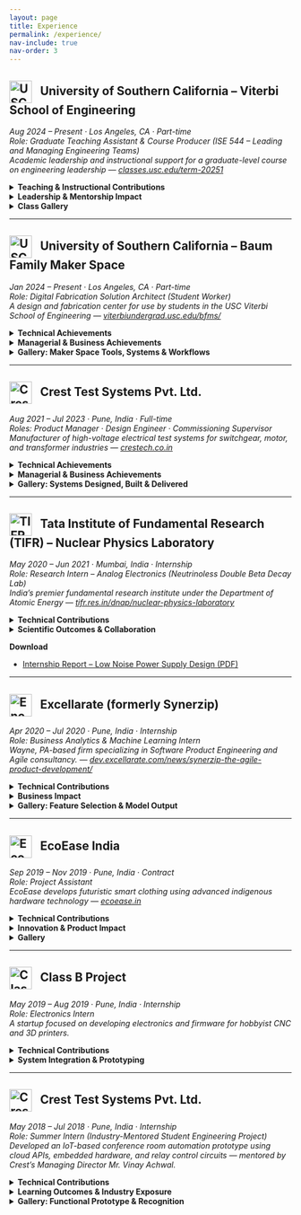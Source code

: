 ```yaml
---
layout: page
title: Experience
permalink: /experience/
nav-include: true
nav-order: 3
---
```


<h2>
  <img src="https://anikulkarn.github.io/portfolio/assets/img/usc_logo.png" alt="USC Logo" style="height: 40px; vertical-align: middle; margin-right: 10px;" />
  University of Southern California – Viterbi School of Engineering
</h2>

<em>Aug 2024 – Present · Los Angeles, CA · Part-time</em>  
<em>Role: Graduate Teaching Assistant & Course Producer (ISE 544 – Leading and Managing Engineering Teams)</em>  
<em>Academic leadership and instructional support for a graduate-level course on engineering leadership — 
<a href="https://classes.usc.edu/term-20251/course/ise-544/" target="_blank">classes.usc.edu/term-20251</a></em>

<details>
<summary><strong>Teaching & Instructional Contributions</strong></summary>

<ul>
  <li><strong>Drafted an original in-class case study</strong> titled “Mission and Vision of the Tata Group” to facilitate student discussion on real-world leadership strategies.</li>
  <li><strong>Assisted the professor</strong> with lecture planning, class logistics, and IT infrastructure setup for hybrid instruction across in-person and remote learners.</li>
  <li><strong>Managed course materials and grading</strong> for 30 students, ensuring timely evaluation, rubric alignment, and feedback delivery via the USC LMS system (Brightspace).</li>
</ul>

</details>

<details>
<summary><strong>Leadership & Mentorship Impact</strong></summary>

<ul>
  <li><strong>Mentored graduate engineering students</strong> on term projects focused on team dynamics, leadership planning, and cross-functional collaboration in R&D teams.</li>
  <li><strong>Guided 8 teams through real-world consulting engagements.</strong></li>
  <li><strong>Facilitated weekly workshops</strong> on topics such as team formation, organization structure, conflict management, and transformational leadership practices.</li>
  <li><strong>Supported professor Ali Nowroozi</strong> in maintaining academic quality and a smooth instructional experience across two full 16-week semesters.</li>
</ul>

</details>

<details>
<summary><strong>Class Gallery</strong></summary>

<img src="https://anikulkarn.github.io/portfolio/assets/img/ISE544_FA24_classphoto.jpg" alt="ISE 544 Fall 2024 Class" style="border-radius: 8px; max-width: 40%; margin-top: 1rem;" />
<li><strong>Class Snapshot:</strong> ISE 544 – Leading and Managing Engineering Teams · Fall 2024 cohort with Prof. Ali Nowroozi and student teams.</li>

</details>

---

<h2>
  <img src="https://anikulkarn.github.io/portfolio/assets/img/usc_logo.png" alt="USC Logo" style="height: 40px; vertical-align: middle; margin-right: 10px;" />
  University of Southern California – Baum Family Maker Space
</h2>

<em>Jan 2024 – Present · Los Angeles, CA · Part-time</em>  
<em>Role: Digital Fabrication Solution Architect (Student Worker)</em>  
<em>A design and fabrication center for use by students in the USC Viterbi School of Engineering — 
<a href="https://viterbiundergrad.usc.edu/bfms/" target="_blank">viterbiundergrad.usc.edu/bfms/</a></em>

<details>
<summary><strong>Technical Achievements</strong></summary>

<ul>
  <li><strong>Engineered a cloud-based scheduling system</strong> for 3D printing using Trello, Google Forms, and REST API — improved throughput by <strong>5x</strong> and automated ticketing and prioritization workflows.</li>
  <li><strong>Automated the Order-to-Cash (O2C) cycle</strong> by developing RPA scripts to handle file tracking, invoice generation, and order fulfillment — reduced human error and saved <strong>20+ hours/week</strong>.</li>
  <li><strong>Streamlined RFID door access system</strong> using JavaScript-based Google Apps Script with auto-notifications and dynamic access management — <strong>2 hours/week</strong> manual labor eliminated.</li>
  <li><strong>Architected the AUSCAS v2.0 system</strong> using UML-based workflow modeling and integrated dynamic front-end interfaces — boosted data transparency and database integrity.</li>
  <li><strong>Enabled ERP-driven inventory planning</strong> using AppSheet (no-code platform) — optimized procurement and saved <strong>8+ hours/week</strong> in lead time.</li>
  <li><strong>Expanded digital fabrication pipeline</strong> by integrating Formlabs, Prusa, and Markforged 3D printers — achieved IoT-enabled print monitoring and failure tracking.</li>
  <li><strong>Delivered over 100 specialized aerospace and automotive prints</strong> using Stratasys F900 and F370 printers in ULTEM, ABS, Nylon, and ASA — ensured structural accuracy, surface finish, and thermal performance.</li>
</ul>

</details>

<details>
<summary><strong>Managerial & Business Achievements</strong></summary>

<ul>
  <li><strong>Defined project roadmaps</strong> for 3D printing services based on KPI data and stakeholder interviews — enabled informed equipment procurement decisions (5 new machines acquired).</li>
  <li><strong>Standardized operations</strong> across the maker space through SOP documentation for every stage of the workflow — enabled rapid onboarding of 5+ new employees and future-proofing.</li>
  <li><strong>Orchestrated cross-functional coordination</strong> between print supervisors, IT staff, and student assistants — increased service response time and reduced ticket backlog.</li>
  <li><strong>Led Agile management</strong> using Trello to track ticketing priorities and manage weekly reviews through Google Forms — reduced reprint rate by <strong>70%</strong> through continuous process refinement.</li>
  <li><strong>Initiated analytical reports</strong> on annual 3D printing trends — supported budgeting, capacity expansion, and administrative planning decisions.</li>
</ul>

</details>

<details>
<summary><strong>Gallery: Maker Space Tools, Systems & Workflows</strong></summary>

<img src="https://anikulkarn.github.io/portfolio/assets/img/usc_trello.jpg" alt="Trello Ticketing System" style="border-radius: 8px; max-width: 25%; margin-top: 1rem;" />
<li><strong>Ticketing System:</strong> Agile workflow with prioritized ticket queues for different 3D printing jobs, integrated with form submissions.</li>

<img src="https://anikulkarn.github.io/portfolio/assets/img/usc_rfiddoor.jpg" alt="RFID Door Automation" style="border-radius: 8px; max-width: 25%; margin-top: 1rem;" />
<li><strong>RFID Access:</strong> JavaScript-based auto-validated entry for access-controlled zones, reducing manual intervention.</li>

<img src="https://anikulkarn.github.io/portfolio/assets/img/usc_printers.jpg" alt="3D Printers" style="border-radius: 8px; max-width: 25%; margin-top: 1rem;" />
<li><strong>3D Printer Fleet:</strong> Prusa, Formlabs, and Markforged printers automated via Prusa Connect and other IoT services.</li>

<img src="https://anikulkarn.github.io/portfolio/assets/img/usc_appsheet.jpg" alt="Inventory Planning" style="border-radius: 8px; max-width: 25%; margin-top: 1rem;" />
<li><strong>Inventory & ERP:</strong> AppSheet-based ERP system for raw material tracking, procurement planning, and alerts.</li>

<img src="https://anikulkarn.github.io/portfolio/assets/img/usc_sop.jpg" alt="Standard Operating Procedures" style="border-radius: 8px; max-width: 25%; margin-top: 1rem;" />
<li><strong>SOP Repository:</strong> Centralized SOP database for team onboarding, job validation, and troubleshooting workflows.</li>

</details>

---

<h2>
  <img src="https://anikulkarn.github.io/portfolio/assets/img/crest_logo.png" alt="Crest Logo" style="height: 40px; vertical-align: middle; margin-right: 10px;" />
  Crest Test Systems Pvt. Ltd.
</h2>

<em>Aug 2021 – Jul 2023 · Pune, India · Full-time</em>  
<em>Roles: Product Manager · Design Engineer · Commissioning Supervisor</em>  
<em>Manufacturer of high-voltage electrical test systems for switchgear, motor, and transformer industries — <a href="https://www.crestech.co.in" target="_blank">crestech.co.in</a></em>

<details>
<summary><strong>Technical Achievements</strong></summary>

<ul>
  <li><strong>Engineered and shipped 19+ variants</strong> of high-voltage testers (up to 200kV), integrating modular and reusable designs to support scalability and field deployment.</li>
  <li><strong>Fabricated diagnostic-enabled high-voltage probes</strong> with safety interlocks and dielectric material studies — reduced setup time from <strong>20 minutes to 5 minutes</strong>.</li>
  <li><strong>Prototyped custom test probes</strong> for motor winding, vacuum, and gas circuit breaker testing — machined in Teflon and Derline to ensure HV safety margins.</li>
  <li><strong>Architected self-diagnostic PCBs</strong> with 20ms analog comparator-based insulation breakdown detection using opto-isolated microcontroller logic.</li>
  <li><strong>Assembled contact resistance meter</strong> with 500A DC source and Kelvin's Bridge — achieved <strong>97% accuracy</strong> in micro/milliohm range.</li>
  <li><strong>Applied MBSE + parametric CAD</strong> for rapid product customization — $6K configurations built in <strong>under 3 days</strong>.</li>
  <li><strong>Optimized external wiring</strong> by <strong>70%</strong> through compact PCB design with UART, SPI, and I2C embedded communication protocols.</li>
  <li><strong>Calibrated high-voltage testers</strong> using PLC-based ISO/IEC-compliant automation routines — achieved <strong>±0.5% error</strong> across units.</li>
  <li><strong>Revamped HMI UX</strong> for diagnostics, modularity, and analytics — improved customer satisfaction by <strong>80%</strong>.</li>
</ul>

</details>

<details>
<summary><strong>Managerial & Business Achievements</strong></summary>

<ul>
  <li><strong>Formulated the product roadmap</strong> for HV testers, aligned with VOC feedback from 5+ Tier-1 OEM clients (ABB, Siemens, Alstom, Schneider, Crompton).</li>
  <li><strong>Acquired the first 10+ customers</strong> in under 1.5 years by coordinating GTM strategy with sales, marketing, and support teams.</li>
  <li><strong>Accelerated 10% YoY revenue growth</strong> and boosted <strong>gross margin by 15%</strong> through ERP automation and pricing optimization.</li>
  <li><strong>Streamlined BOM and ERP integration</strong> to automate part costing and reduce quoting time for $200K configurations by <strong>50+ days</strong>.</li>
  <li><strong>Established a dedicated Scrum Master role</strong> to improve collaboration across hardware, software, and mechanical teams — increased iteration speed by <strong>50%</strong>.</li>
  <li><strong>Programmed ERP workflows</strong> for raw material planning, MOQ/MSQ, SKU generation — scaled production of <strong>19 HV testers</strong> + <strong>9 resistance meters</strong>.</li>
  <li><strong>Executed on-site commissioning</strong> for 5+ national and 1 international client — <strong>reduced debugging time by 70%</strong> using diagnostics and documentation.</li>
  <li><strong>Authored SOPs, wiring diagrams, and installation guides</strong> — reduced service calls by <strong>90%</strong> and improved client autonomy.</li>
  <li><strong>Facilitated hands-on training</strong> for the installation team, system integrators, and vendors to ensure smooth deployment and handover.</li>
</ul>

</details>

<details>
<summary><strong>Gallery: Systems Designed, Built & Delivered</strong></summary>

<img src="https://anikulkarn.github.io/portfolio/assets/img/crest_MTSparametricCAD.jpg" alt="3D Render of Motor Testing System" style="width: 50%; border-radius: 8px; margin-bottom: 1.5rem;" />
<li><strong>Parametric CAD:</strong> Modular internal architecture designed for HV insulation, scalability, and safe operator servicing — used for design approval process (DAP)</li>

<img src="https://anikulkarn.github.io/portfolio/assets/img/crest_MTSlayout.jpg" alt="3D Render of factory layout" style="width: 50%; border-radius: 8px; margin-bottom: 1.5rem;" />
<li><strong>Factory layout:</strong> Testing cell layout with integrated safety interlocks, PC-HMI zone, and isolation boundaries</li>

<img src="https://anikulkarn.github.io/portfolio/assets/img/crest_PCB.jpg" alt="Diagnostic PCB" style="width: 50%; border-radius: 8px; margin-bottom: 1.5rem;" />
<li><strong>PCB with self-diagnostics:</strong> Self-diagnostic controller board with opto-isolated trip logic and analog feedback for insulation testing</li>

<img src="https://anikulkarn.github.io/portfolio/assets/img/crest_CRM.jpg" alt="Contact Resistance Tester" style="width: 50%; border-radius: 8px; margin-bottom: 1.5rem;" />
<li><strong>Contact Resistance Meter:</strong> 500A contact resistance meter with HMI control and diagnostics — configured for rapid deployment to Tier-1 OEM client (Schneider)</li>

<img src="https://anikulkarn.github.io/portfolio/assets/img/crest_hipot.jpg" alt="Hipot Tester" style="width: 50%; border-radius: 8px; margin-bottom: 1.5rem;" />
<li><strong>AC Hipot Tester:</strong> Fully customized 10kV/500mA insulation tester with analog controls & interlocks (export quality — for sale in USA and Australia)</li>

<img src="https://anikulkarn.github.io/portfolio/assets/img/crest_MTSVFD.jpg" alt="VFD Integration" style="width: 50%; border-radius: 8px; margin-bottom: 1.5rem;" />
<li><strong>VFD Integration:</strong> High-current control using variable frequency drive for automated motor testing</li>

<img src="https://anikulkarn.github.io/portfolio/assets/img/crest_busbars.jpg" alt="Power Bus Bars" style="width: 50%; border-radius: 8px; margin-bottom: 1.5rem;" />
<li><strong>Power Bus Bars:</strong> High current terminals & busbars custom-designed for +1000A current with short-circuit protection and earthing connectors</li>

<img src="https://anikulkarn.github.io/portfolio/assets/img/crest_relays.jpg" alt="Relay bank" style="width: 50%; border-radius: 8px; margin-bottom: 1.5rem;" />
<li><strong>Relay Bank:</strong> Modular relay/optocoupler boards mounted on custom rack — enabling real-time multi-channel control and sensing using PLC</li>

<img src="https://anikulkarn.github.io/portfolio/assets/img/crest_MTSfabrication.jpg" alt="Fabrication Inspection" style="width: 50%; border-radius: 8px; margin-bottom: 1.5rem;" />
<li><strong>Fabrication:</strong> Fabrication inspection of motor tester enclosure with local suppliers in India</li>

<img src="https://anikulkarn.github.io/portfolio/assets/img/crest_MTSready.jpg" alt="Final Motor Testing System" style="width: 50%; border-radius: 8px; margin-bottom: 1.5rem;" />
<li><strong>Ready-to-ship System:</strong> Final motor tester cabinet with lockable panel access and product-standardized color scheme (accepted by Tier-1 OEMs)</li>

</details>

---

<h2>
  <img src="https://anikulkarn.github.io/portfolio/assets/img/tifr_logo.png" alt="TIFR Logo" style="height: 40px; vertical-align: middle; margin-right: 10px;" />
  Tata Institute of Fundamental Research (TIFR) – Nuclear Physics Laboratory
</h2>

<em>May 2020 – Jun 2021 · Mumbai, India · Internship</em>  
<em>Role: Research Intern – Analog Electronics (Neutrinoless Double Beta Decay Lab)</em>  
<em>India’s premier fundamental research institute under the Department of Atomic Energy — 
<a href="https://www.tifr.res.in/dnap/nuclear-physics-laboratory.html" target="_blank">tifr.res.in/dnap/nuclear-physics-laboratory</a></em>

<details>
<summary><strong>Technical Contributions</strong></summary>

<ul>
  <li><strong>Derived and validated a mathematical model</strong> for a low-noise JFET amplifier using frequency-dependent gain and noise equations — matched against LTSpice with <strong>98.7% accuracy</strong></li>
  <li><strong>Designed preamplifier schematics</strong> for cryogenic RTD sensors at <strong>120K</strong> using passive and active load configurations</li>
  <li><strong>Reduced power supply noise</strong> from <strong>~10nV/√Hz to below 2nV/√Hz</strong> using custom low-pass RC filters and a dual PSA (Power Supply Amplifier) approach</li>
  <li><strong>Designed positive and negative PSA circuits</strong> with source-follower JFETs and low-noise op-amps (LT1028/1128), achieving <strong>1.27nV/√Hz and 1.84nV/√Hz</strong> noise densities respectively</li>
  <li><strong>Simulated and tabulated device parameters</strong> (gm, rds, noise gain) under various bias conditions to match theoretical predictions</li>
  <li><strong>Documented final schematics, tabulated test data, and prepared circuits for PCB fabrication and experimental deployment</strong></li>
</ul>
</details>

<details>
<summary><strong>Scientific Outcomes & Collaboration</strong></summary>

<ul>
  <li><strong>Collaborated with TIFR physicists</strong> working on the <em>Neutrinoless Double Beta Decay (NDBD)</em> experiment and TIN.TIN bolometer detector</li>
  <li><strong>Conducted noise correlation studies</strong> between preamplifier configurations and power supply sources to isolate dominant contributors</li>
  <li><strong>Implemented collaborative research documentation workflow</strong> using Trello and Google Sheets for design logs, simulation parameters, and iterative results</li>
  <li><strong>Established framework for integrating the low-noise DC supply</strong> into front-end electronics of the 124Sn bolometer array planned for INO</li>
</ul>
</details>

<p><strong>Download</strong></p>
<ul>
  <li><a href="https://anikulkarn.github.io/portfolio/assets/docs/TIFR_Internship_Report.pdf" target="_blank">Internship Report – Low Noise Power Supply Design (PDF)</a></li>
</ul>

---

<h2>
  <img src="https://anikulkarn.github.io/portfolio/assets/img/encora_logo.png" alt="Encora Logo" style="height: 40px; vertical-align: middle; margin-right: 10px;" />
  Excellarate (formerly Synerzip)
</h2>

<em>Apr 2020 – Jul 2020 · Pune, India · Internship</em>  
<em>Role: Business Analytics & Machine Learning Intern</em>  
<em>Wayne, PA-based firm specializing in Software Product Engineering and Agile consultancy. —
<a href="https://dev.excellarate.com/news/synerzip-the-agile-product-development/" target="_blank">dev.excellarate.com/news/synerzip-the-agile-product-development/</a></em>

<details>
<summary><strong>Technical Contributions</strong></summary>

<ul>
  <li><strong>Built a 3-class classification neural network</strong> using Keras and TensorFlow to segment leads into “Good,” “Bad,” and “Unknown” categories based on email marketing engagement data.</li>
  <li><strong>Processed and cleaned a dataset of 120,000+ entries</strong> with over 40 features — used label encoding, null-value imputation, and standardization to prepare inputs.</li>
  <li><strong>Selected 13 key features</strong> such as Pardot Score, Prospect Status, Device Type, Recent Activity, and City — based on formula-derived business rules from marketing teams.</li>
  <li><strong>Split the data using a 70:30 test-train ratio</strong> using Keras auto-splitting features to ensure unbiased validation of the neural net’s performance.</li>
  <li><strong>Achieved ~95% classification accuracy</strong> after iterative tuning of weights, activation functions (ReLU, Softmax), and dropout rates across five hidden layers.</li>
  <li><strong>Encoded unknown/noisy entries</strong> into a distinct "Unknown" category to drive insights into campaign metadata quality and response attribution gaps.</li>
</ul>

</details>

<details>
<summary><strong>Business Impact</strong></summary>

<ul>
  <li><strong>Reduced manual lead sorting by 70%</strong> through automated classification and triaging — increased focus on high-potential accounts.</li>
  <li><strong>Enhanced data quality visibility</strong> for “Unknown” classified leads, triggering internal process changes for email validation and CRM tagging standards.</li>
  <li><strong>Improved campaign targeting</strong> by helping the marketing team prioritize responsive prospects and suppress cold or invalid ones.</li>
  <li><strong>Created a 10-step implementation guide</strong> for business analysts to run the model independently on new CSV data via Anaconda environments.</li>
  <li><strong>Collaborated cross-functionally</strong> with marketing, data analytics, and engineering teams to validate the ML model pipeline and logic.</li>
</ul>

</details>

<details>
<summary><strong>Gallery: Feature Selection & Model Output</strong></summary>

<img src="https://anikulkarn.github.io/portfolio/assets/img/encora_feature_selection.jpg" alt="Feature Selection" style="border-radius: 8px; max-width: 30%; margin-top: 1rem;" />
<li><strong>Feature Selection:</strong> Input data filtered from 40+ CRM attributes to 13 high-impact lead indicators</li>

<img src="https://anikulkarn.github.io/portfolio/assets/img/encora_prediction_output.jpg" alt="Prediction Accuracy" style="border-radius: 8px; max-width: 30%; margin-top: 1rem;" />
<li><strong>Model Output:</strong> Sample comparison of predicted values vs formula-generated outputs in CSV using Keras APIs</li>

</details>


---

<h2>
  <img src="https://anikulkarn.github.io/portfolio/assets/img/ecoease_logo.jpg" alt="EcoEase Logo" style="height: 40px; vertical-align: middle; margin-right: 10px;" />
  EcoEase India
</h2>

<em>Sep 2019 – Nov 2019 · Pune, India · Contract</em>  
<em>Role: Project Assistant</em>  
<em>EcoEase develops futuristic smart clothing using advanced indigenous hardware technology —
<a href="https://ecoease.in/" target="_blank">ecoease.in</a></em>

<details>
<summary><strong>Technical Contributions</strong></summary>

<ul>
  <li><strong>Assisted in designing a TEG-integrated smart jacket</strong> — involved in electronic driver circuitry, power conversion, and module testing.</li>
  <li><strong>Developed thermal cabling and layout logic</strong> to connect TEGs to power management units while maintaining minimal heat loss.</li>
  <li><strong>Selected appropriate batteries and BMS modules</strong> to balance weight, charge cycles, and discharge profiles for wearable comfort.</li>
  <li><strong>Designed a driver control board</strong> with H-bridge relay logic to enable microcontroller-based switching between heating and cooling modes in the TEG-powered wearable.</li>
  <li><strong>Contributed to passive heat sink design</strong> to improve thermal gradient across TEGs using compact aluminum profiles and fanless dissipation.</li>
</ul>

</details>

<details>
<summary><strong>Innovation & Product Impact</strong></summary>

<ul>
  <li><strong>Contributed to a prototype for a patented concept</strong> by EcoEase — combining renewable micro-power harvesting with wearable design.</li>
  <li><strong>Worked in close coordination with the founder/CEO of the start-up (a trained fashion designer)</strong> to ensure the electronic systems integrated seamlessly into the jacket lining.</li>
  <li><strong>Explored commercial TEG and battery module vendors</strong> for future scalability, pricing, and industrial use case validation.</li>
</ul>

</details>

<details>
<summary><strong>Gallery</strong></summary>

<img src="https://anikulkarn.github.io/portfolio/assets/img/ecoease_driver_board.jpg" alt="Driver Circuit Board" style="border-radius: 8px; max-width: 30%; margin-top: 1rem;" />
<li><strong>Driver Board:</strong> Soldering the H-bridge relay driver circuit for controlling TEGs.</li>

<img src="https://anikulkarn.github.io/portfolio/assets/img/ecoease_wiring_harness.jpg" alt="Wiring Harness Sketch" style="border-radius: 8px; max-width: 30%; margin-top: 1rem;" />
<li><strong>Wiring Harness Sketch:</strong> Wiring between battery module, relay driver, microcontroller and TEGs inside the jacket.</li>

</details>

---

<h2>
  <img src="https://anikulkarn.github.io/portfolio/assets/img/classb_logo.png" alt="Class B Logo" style="height: 40px; vertical-align: middle; margin-right: 10px;" />
  Class B Project
</h2>

<em>May 2019 – Aug 2019 · Pune, India · Internship</em>  
<em>Role: Electronics Intern</em>  
<em>A startup focused on developing electronics and firmware for hobbyist CNC and 3D printers.</em>

<details>
<summary><strong>Technical Contributions</strong></summary>

<ul>
  <li><strong>Developed a 10A precision constant current source</strong> using a feedback-stabilized op-amp loop, analog comparator, and DC-DC conversion — used for laser diode current control.</li>
  <li><strong>Designed control circuitry</strong> for a 6W benchtop CNC system — included digital potentiometer-based current trimming.</li>
  <li><strong>Simulated analog control behavior</strong> using LTSpice to validate power ripple suppression and voltage drop limits for a 12V → 5V regulated output.</li>
  <li><strong>Created embedded C firmware</strong> using STM32 microcontroller to drive the digital current controller with SPI interface support.</li>
  <li><strong>Engineered analog signal flow</strong> with less than 0.1% error in feedback loop — optimized circuit layout for minimal power noise and drift.</li>
</ul>

</details>

<details>
<summary><strong>System Integration & Prototyping</strong></summary>

<ul>
  <li><strong>Connected hardware to open-source CNC GUI</strong> using Bluetooth interface and customized firmware hooks in C++ to add current control overlays.</li>
  <li><strong>Documented power stage calculations</strong>, pin mappings, and op-amp selection criteria to support future hardware scaling for 12V+ laser modules.</li>
</ul>

</details>

---

<h2>
  <img src="https://anikulkarn.github.io/portfolio/assets/img/crest_logo.png" alt="Crest Logo" style="height: 40px; vertical-align: middle; margin-right: 10px;" />
  Crest Test Systems Pvt. Ltd.
</h2>

<em>May 2018 – Jul 2018 · Pune, India · Internship</em>  
<em>Role: Summer Intern (Industry-Mentored Student Engineering Project)</em>  
<em>Developed an IoT-based conference room automation prototype using cloud APIs, embedded hardware, and relay control circuits — mentored by Crest’s Managing Director Mr. Vinay Achwal.</em>

<details>
<summary><strong>Technical Contributions</strong></summary>

<ul>
  <li><strong>Designed and implemented a functional smart conference room prototype</strong> using Raspberry Pi, Particle Photon, Google Calendar API, and Google Assistant for real-time automation triggers.</li>
  <li><strong>Built relay and H-bridge motor driver circuits</strong> for projector screen, lighting, and DC fan motors — included protective flyback diodes, snubber caps, and current limiting resistors.</li>
  <li><strong>Integrated voice command functionality</strong> using Google Assistant API with Raspberry Pi and Particle Photon, enabling dynamic control of presentation mode, lighting, and screen behavior.</li>
  <li><strong>Created a robust fallback system</strong> for offline manual override and safety shutdowns during hardware fault conditions or loss of internet connection.</li>
  <li><strong>Modeled the entire setup in Autodesk Fusion 360</strong> and coordinated full-scale prototype fabrication including ceiling, false wall panels, and modular electronics drawer.</li>
</ul>
</details>

<details>
<summary><strong>Learning Outcomes & Industry Exposure</strong></summary>

<ul>
  <li><strong>Mentored directly by Crest MD Mr. Vinay Achwal</strong> through full ideation, system design, component sourcing, prototyping, and dry run debugging process.</li>
  <li><strong>Presented the project to Dr. Anil Kakodkar</strong> (former Chairman, Atomic Energy Commission of India), who commended its relevance to Industry 4.0 and smart systems.</li>
  <li><strong>Selected for Smart City innovation showcase</strong> at College of Military Engineering (CME), Pune — received praise from brigadiers, colonels, and veterans for defense applicability.</li>
  <li><strong>Worked in a five-member interdisciplinary team</strong> handling embedded electronics, API integration, mobile app interaction, 3D modeling, and mechanical fabrication.</li>
  <li><strong>Produced a 17-page detailed engineering report</strong> covering hardware, software, mechanical integration, budgeting, and future scope of real-world deployment.</li>
</ul>
</details>

<details>
<summary><strong>Gallery: Functional Prototype & Recognition</strong></summary>

<img src="https://anikulkarn.github.io/portfolio/assets/img/crest_iot_demo.jpg" alt="Conference Room IoT Setup" style="border-radius: 8px; max-width: 30%; margin-top: 1rem;" />
<li><strong>Smart Conference Room Demo:</strong> Automated system using Raspberry Pi, Google Assistant, and motorized components synced with calendar events.</li>

<img src="https://anikulkarn.github.io/portfolio/assets/img/crest_cme_presentation.jpg" alt="CME Pune Presentation" style="border-radius: 8px; max-width: 30%; margin-top: 1rem;" />
<li><strong>Defense Innovation Showcase:</strong> Selected for Smart City pitch at CME Pune — appreciated by Armed Forces for cross-domain engineering and automation relevance.</li>

</details>


